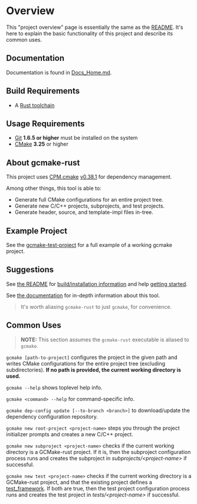 # Overview

This "project overview" page is essentially the same as the [README](/README.md).
It's here to explain the basic functionality of this project and describe its common uses.

## Documentation

Documentation is found in [Docs_Home.md](./Docs_Home.md).

## Build Requirements

- A [Rust toolchain](https://www.rust-lang.org/tools/install)

## Usage Requirements

<!-- https://cmake.org/cmake/help/latest/module/ExternalProject.html#id6 (FetchContent has a lot of
      the same constraints as ExternalProject) -->
- [Git](https://git-scm.com/) **1.6.5 or higher** must be installed on the system
- [CMake](https://cmake.org/download/) **3.25** or higher

## About gcmake-rust

This project uses [CPM.cmake](https://github.com/cpm-cmake/CPM.cmake)
[v0.38.1](https://github.com/cpm-cmake/CPM.cmake/releases/tag/v0.38.1) for dependency management.

Among other things, this tool is able to:

- Generate full CMake configurations for an entire project tree.
- Generate new C/C++ projects, subprojects, and test projects.
- Generate header, source, and template-impl files in-tree.

## Example Project

See the [gcmake-test-project](/gcmake-test-project/) for a full example
of a working gcmake project.

## Suggestions

See [the README](/README.md) for [build/installation information](/README.md#installation) and
help [getting started](/README.md#getting-started).

See [the documentation](Docs_Home.md) for in-depth information about this tool.

> It's worth aliasing `gcmake-rust` to just `gcmake`, for convenience.

## Common Uses

> **NOTE:** This section assumes the `gcmake-rust` executable is aliased to `gcmake`.

`gcmake [path-to-project]` configures the project in the given path and writes CMake configurations for the entire
project tree (excluding subdirectories). **If no path is provided, the current working directory is used.**

`gcmake --help` shows toplevel help info.

`gcmake <command> --help` for command-specific info.

`gcmake dep-config update [--to-branch <branch>]` to download/update the dependency configuration repository.

`gcmake new root-project <project-name>` steps you through the project initializer prompts and creates a new C/C++ project.

`gcmake new subproject <project-name>` checks if the current working directory is a GCMake-rust project.
If it is, then the subproject configuration process runs and creates the subproject in
*subprojects/\<project-name\>* if successful.

`gcmake new test <project-name>` checks if the current working directory is a GCMake-rust project, and that
the existing project defines a [test_framework](cmake_data_config/properties/properties_list.md#test_framework).
If both are true, then the test project configuration process runs and creates the test project in
*tests/\<project-name\>* if successful.
